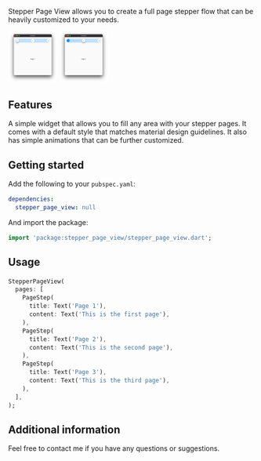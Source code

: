 Stepper Page View allows you to create a full page stepper flow that can be heavily customized to your needs.

<p float="left">
  <img src="./screenshots/screenshot_0.png" width="100" />
  <img src="./screenshots/screenshot_1.png" width="100" /> 
</p>

## Features

A simple widget that allows you to fill any area with your stepper pages. It comes with a default style that matches material design guidelines. It also has simple animations that can be further customized.

## Getting started

Add the following to your `pubspec.yaml`:

```yaml
dependencies:
  stepper_page_view: null
```

And import the package:

```dart
import 'package:stepper_page_view/stepper_page_view.dart';
```

## Usage

```dart
StepperPageView(
  pages: [
    PageStep(
      title: Text('Page 1'),
      content: Text('This is the first page'),
    ),
    PageStep(
      title: Text('Page 2'),
      content: Text('This is the second page'),
    ),
    PageStep(
      title: Text('Page 3'),
      content: Text('This is the third page'),
    ),
  ],
);
```

## Additional information

Feel free to contact me if you have any questions or suggestions.
